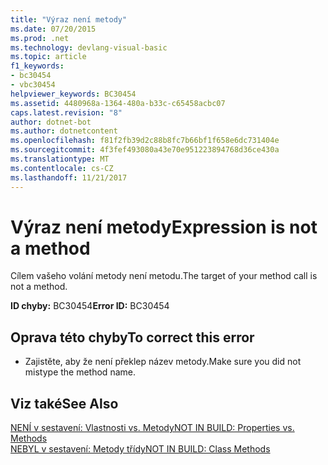 ```yaml
---
title: "Výraz není metody"
ms.date: 07/20/2015
ms.prod: .net
ms.technology: devlang-visual-basic
ms.topic: article
f1_keywords:
- bc30454
- vbc30454
helpviewer_keywords: BC30454
ms.assetid: 4480968a-1364-480a-b33c-c65458acbc07
caps.latest.revision: "8"
author: dotnet-bot
ms.author: dotnetcontent
ms.openlocfilehash: f81f2fb39d2c88b8fc7b66bf1f658e6dc731404e
ms.sourcegitcommit: 4f3fef493080a43e70e951223894768d36ce430a
ms.translationtype: MT
ms.contentlocale: cs-CZ
ms.lasthandoff: 11/21/2017
---
```

# <a name="expression-is-not-a-method"></a><span data-ttu-id="cced7-102">Výraz není metody</span><span class="sxs-lookup"><span data-stu-id="cced7-102">Expression is not a method</span></span>
<span data-ttu-id="cced7-103">Cílem vašeho volání metody není metodu.</span><span class="sxs-lookup"><span data-stu-id="cced7-103">The target of your method call is not a method.</span></span>  
  
 <span data-ttu-id="cced7-104">**ID chyby:** BC30454</span><span class="sxs-lookup"><span data-stu-id="cced7-104">**Error ID:** BC30454</span></span>  
  
## <a name="to-correct-this-error"></a><span data-ttu-id="cced7-105">Oprava této chyby</span><span class="sxs-lookup"><span data-stu-id="cced7-105">To correct this error</span></span>  
  
-   <span data-ttu-id="cced7-106">Zajistěte, aby že není překlep název metody.</span><span class="sxs-lookup"><span data-stu-id="cced7-106">Make sure you did not mistype the method name.</span></span>  
  
## <a name="see-also"></a><span data-ttu-id="cced7-107">Viz také</span><span class="sxs-lookup"><span data-stu-id="cced7-107">See Also</span></span>  
 [<span data-ttu-id="cced7-108">NENÍ v sestavení: Vlastnosti vs. Metody</span><span class="sxs-lookup"><span data-stu-id="cced7-108">NOT IN BUILD: Properties vs. Methods</span></span>](http://msdn.microsoft.com/en-us/8822c325-a360-402d-98f5-7a9b4a1b13bf)  
 [<span data-ttu-id="cced7-109">NEBYL v sestavení: Metody třídy</span><span class="sxs-lookup"><span data-stu-id="cced7-109">NOT IN BUILD: Class Methods</span></span>](http://msdn.microsoft.com/en-us/326214bb-6367-48e7-bb24-714844791400)
